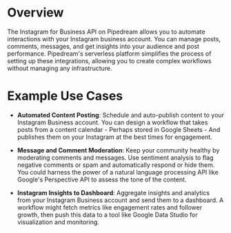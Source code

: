 # Overview

The Instagram for Business API on Pipedream allows you to automate interactions with your Instagram business account. You can manage posts, comments, messages, and get insights into your audience and post performance. Pipedream's serverless platform simplifies the process of setting up these integrations, allowing you to create complex workflows without managing any infrastructure.

# Example Use Cases

- **Automated Content Posting**: Schedule and auto-publish content to your Instagram Business account. You can design a workflow that takes posts from a content calendar - Perhaps stored in Google Sheets - And publishes them on your Instagram at the best times for engagement.

- **Message and Comment Moderation**: Keep your community healthy by moderating comments and messages. Use sentiment analysis to flag negative comments or spam and automatically respond or hide them. You could harness the power of a natural language processing API like Google's Perspective API to assess the tone of the content.

- **Instagram Insights to Dashboard**: Aggregate insights and analytics from your Instagram Business account and send them to a dashboard. A workflow might fetch metrics like engagement rates and follower growth, then push this data to a tool like Google Data Studio for visualization and monitoring.
